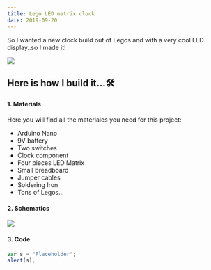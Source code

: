 ```yaml
---
title: Lego LED matrix clock
date: 2019-09-20
---
```


So I wanted a new clock build out of Legos and with a very cool LED display..so I made it!

![](https://i.imgur.com/oXXcldv.jpg)

## Here is how I build it...🛠
#### 1. Materials
Here you will find all the materiales you need for this project:

* Arduino Nano
* 9V battery
* Two switches
* Clock component
* Four pieces LED Matrix
* Small breadboard
* Jumper cables
* Soldering Iron
* Tons of Legos...

#### 2. Schematics

![](https://i.imgur.com/RKfqG8D.jpg)

#### 3. Code

```javascript
var s = "Placeholder";
alert(s);
```


[^1]: LED Matrix Clock instructable - [Take me to it!](https://www.instructables.com/id/Arduino-Nano-Mini-LED-Matrix-Clock/)